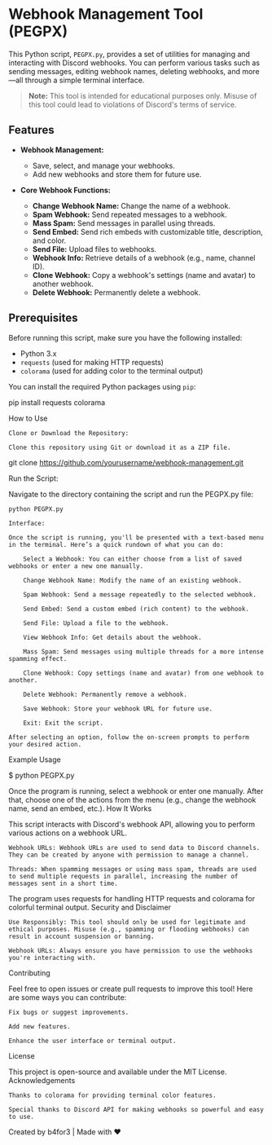 
# Webhook Management Tool (PEGPX)

This Python script, `PEGPX.py`, provides a set of utilities for managing and interacting with Discord webhooks. You can perform various tasks such as sending messages, editing webhook names, deleting webhooks, and more—all through a simple terminal interface.

> **Note:** This tool is intended for educational purposes only. Misuse of this tool could lead to violations of Discord's terms of service.

## Features

- **Webhook Management:**
  - Save, select, and manage your webhooks.
  - Add new webhooks and store them for future use.

- **Core Webhook Functions:**
  - **Change Webhook Name:** Change the name of a webhook.
  - **Spam Webhook:** Send repeated messages to a webhook.
  - **Mass Spam:** Send messages in parallel using threads.
  - **Send Embed:** Send rich embeds with customizable title, description, and color.
  - **Send File:** Upload files to webhooks.
  - **Webhook Info:** Retrieve details of a webhook (e.g., name, channel ID).
  - **Clone Webhook:** Copy a webhook's settings (name and avatar) to another webhook.
  - **Delete Webhook:** Permanently delete a webhook.

## Prerequisites

Before running this script, make sure you have the following installed:

- Python 3.x
- `requests` (used for making HTTP requests)
- `colorama` (used for adding color to the terminal output)

You can install the required Python packages using `pip`:

pip install requests colorama

How to Use

    Clone or Download the Repository:

    Clone this repository using Git or download it as a ZIP file.

git clone https://github.com/yourusername/webhook-management.git

Run the Script:

Navigate to the directory containing the script and run the PEGPX.py file:

    python PEGPX.py

    Interface:

    Once the script is running, you'll be presented with a text-based menu in the terminal. Here’s a quick rundown of what you can do:

        Select a Webhook: You can either choose from a list of saved webhooks or enter a new one manually.

        Change Webhook Name: Modify the name of an existing webhook.

        Spam Webhook: Send a message repeatedly to the selected webhook.

        Send Embed: Send a custom embed (rich content) to the webhook.

        Send File: Upload a file to the webhook.

        View Webhook Info: Get details about the webhook.

        Mass Spam: Send messages using multiple threads for a more intense spamming effect.

        Clone Webhook: Copy settings (name and avatar) from one webhook to another.

        Delete Webhook: Permanently remove a webhook.

        Save Webhook: Store your webhook URL for future use.

        Exit: Exit the script.

    After selecting an option, follow the on-screen prompts to perform your desired action.

Example Usage

$ python PEGPX.py

Once the program is running, select a webhook or enter one manually. After that, choose one of the actions from the menu (e.g., change the webhook name, send an embed, etc.).
How It Works

This script interacts with Discord's webhook API, allowing you to perform various actions on a webhook URL.

    Webhook URLs: Webhook URLs are used to send data to Discord channels. They can be created by anyone with permission to manage a channel.

    Threads: When spamming messages or using mass spam, threads are used to send multiple requests in parallel, increasing the number of messages sent in a short time.

The program uses requests for handling HTTP requests and colorama for colorful terminal output.
Security and Disclaimer

    Use Responsibly: This tool should only be used for legitimate and ethical purposes. Misuse (e.g., spamming or flooding webhooks) can result in account suspension or banning.

    Webhook URLs: Always ensure you have permission to use the webhooks you're interacting with.

Contributing

Feel free to open issues or create pull requests to improve this tool! Here are some ways you can contribute:

    Fix bugs or suggest improvements.

    Add new features.

    Enhance the user interface or terminal output.

License

This project is open-source and available under the MIT License.
Acknowledgements

    Thanks to colorama for providing terminal color features.

    Special thanks to Discord API for making webhooks so powerful and easy to use.

Created by b4for3 | Made with ❤️

